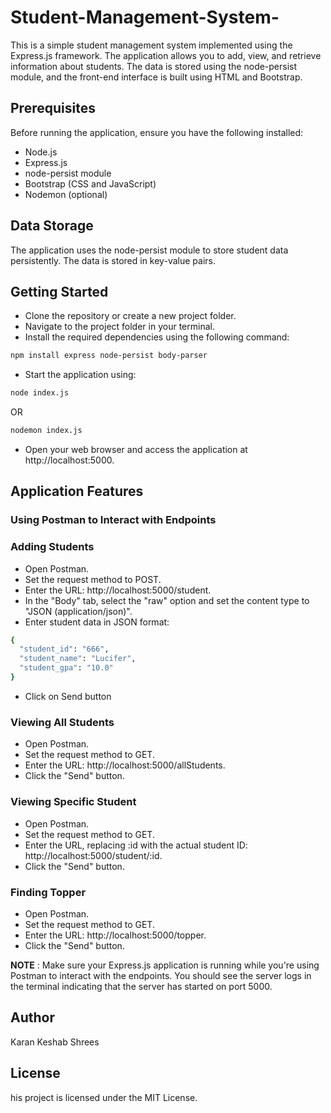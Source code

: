 # Student-Management-System-
This is a simple student management system implemented using the Express.js framework. The application allows you to add, view, and retrieve information about students. The data is stored using the node-persist module, and the front-end interface is built using HTML and Bootstrap.


## Prerequisites

Before running the application, ensure you have the following installed:

- Node.js
- Express.js
- node-persist module
- Bootstrap (CSS and JavaScript)
- Nodemon (optional)


## Data Storage

The application uses the node-persist module to store student data persistently. The data is stored in key-value pairs.

## Getting Started

- Clone the repository or create a new project folder.
- Navigate to the project folder in your terminal.
- Install the required dependencies using the following command:

```bash  
npm install express node-persist body-parser
```

- Start the application using:

```bash
node index.js
```

OR

```bash
nodemon index.js
```

- Open your web browser and access the application at http://localhost:5000.


## Application Features

### Using Postman to Interact with Endpoints

### **Adding Students**

- Open Postman.
- Set the request method to POST.
- Enter the URL: http://localhost:5000/student.
- In the "Body" tab, select the "raw" option and set the content type to "JSON (application/json)".
- Enter student data in JSON format:

```bash
{
  "student_id": "666",
  "student_name": "Lucifer",
  "student_gpa": "10.0"
}
```

- Click on Send button 


### **Viewing All Students**

- Open Postman.
- Set the request method to GET.
- Enter the URL: http://localhost:5000/allStudents.
- Click the "Send" button.

### **Viewing Specific Student**

- Open Postman.
- Set the request method to GET.
- Enter the URL, replacing :id with the actual student ID: http://localhost:5000/student/:id.
- Click the "Send" button.

### **Finding Topper**

- Open Postman.
- Set the request method to GET.
- Enter the URL: http://localhost:5000/topper.
- Click the "Send" button.

**NOTE** : Make sure your Express.js application is running while you're using Postman to interact with the endpoints. You should see the server logs in the terminal indicating that the server has started on port 5000.


## Author

Karan Keshab Shrees


## License

his project is licensed under the MIT License.



